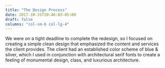 ```yaml
---
title: "The Design Process"
date: 2017-10-31T20:46:03-05:00
draft: false
columns: "col-sm-6 col-lg-4"
---
```

We were on a tight deadline to complete the redesign, so I focused on creating a simple clean design that emphasized the content and services the client provides. The client had an established color scheme of blue & silver, which I used in conjunction with architectural serif fonts to create a feeling of monumental design, class, and luxurious architecture.